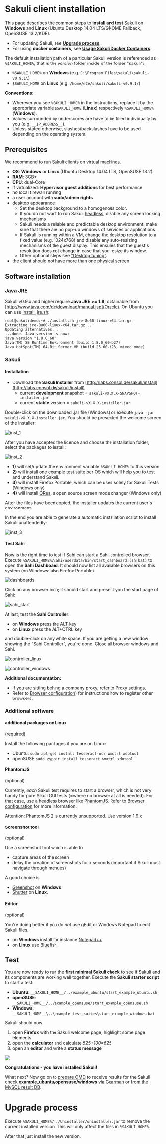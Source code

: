 # Sakuli client installation

This page describes the common steps to **install and test** Sakuli on **Windows** and **Linux** (Ubuntu Desktop 14.04 LTS/GNOME Fallback, OpenSUSE 13.2/KDE).
  * For updating Sakuli, see **[Upgrade process](#upgrade-process)**. 
  * For using **docker containers**, see **[Usage Sakuli Docker Containers](docker-containers.md)**.

The default installation path of a particular Sakuli version is referenced as `%SAKULI_HOME%`, that is the *version* folder inside of the folder "sakuli":

- `%SAKULI_HOME%` on **Windows** (e.g. `C:\Program Files\sakuli\sakuli-v0.9.1\`)
- `$SAKULI_HOME` on **Linux** (e.g. `/home/e2e/sakuli/sakuli-v0.9.1/`)

**Conventions**:

- Wherever you see `%SAKULI_HOME%` in the instructions, replace it by the appropriate variable `$SAKULI_HOME` (**Linux**) respectively `%SAKULI_HOME%` (**Windows**).
- Values surrounded by underscores are have to be filled individually by you (e.g. `__IP_ADDRESS__`).
- Unless stated otherwise, slashes/backslashes have to be used depending on the operating system.

## Prerequisites

We recommend to run Sakuli clients on virtual machines.

* **OS**: **Windows** or **Linux** (Ubuntu Desktop 14.04 LTS, OpenSUSE 13.2).
* **RAM**: 3GB+
* **CPU**: dual-Core
* if virtualized: **Hypervisor guest additions** for best performance
* no local firewall running
* a user account with **sudo/admin rights**
* desktop appearance:
  * Set the desktop background to a homogenous color.
  * If you do not want to run Sakuli [headless](headless-linux.md), disable any screen locking mechanisms
  * Sakuli needs a reliable and predictable desktop environment: make sure that there are no pop-up windows of services or applications
  * If Sakuli is running within a VM, change the desktop resolution to a fixed value (e.g. 1024x768) and disable any auto-resizing mechanisms of the guest display. This ensures that the guest's resolution does not change in case that you resize its window.
  * Other optional steps see ["Desktop tuning"](./troubleshooting-tuning-sakuli-client.md#desktop-tuning).
* the client should not have more than one physical screen

## Software installation
### Java JRE

Sakuli v0.9.x and higher require **Java JRE >= 1.8**, obtainable from [http://www.java.com/de/download/manual.jsp](Oracle). On Ubuntu you can use [install_jre.sh](https://labs.consol.de/sakuli/install/3rd-party/install_jre.sh):

    root@sakulidemo:~# ./install.sh jre-8u60-linux-x64.tar.gz
    Extracting jre-8u60-linux-x64.tar.gz...
    Updating alternatives...
    ...done. Java version is now:
    java version "1.8.0_60"
    Java(TM) SE Runtime Environment (build 1.8.0_60-b27)
    Java HotSpot(TM) 64-Bit Server VM (build 25.60-b23, mixed mode)

### Sakuli

#### Installation
* Download the **Sakuli Installer** from  [http://labs.consol.de/sakuli/install](http://labs.consol.de/sakuli/install)
  * current **development** snapshot = `sakuli-vX.X.X-SNAPSHOT-installer.jar`
  * current **stable** version = `sakuli-vX.X.X-installer.jar`

Double-click on the downloaded .jar file (Windows) or execute `java -jar sakuli-vX.X.X-installer.jar`. You should be presented the welcome screen of the installer:

![inst_1](./pics/installer_1.png)

After you have accepted the licence and choose the installation folder, select the packages to install:

![inst_2](./pics/installer_2.png)

* **1)** will set/update the environment variable `%SAKULI_HOME%` to this version.
* **2)** will install one example test suite per OS which will help you to test and understand Sakuli.
* **3)** will install Firefox Portable, which can be used solely for Sakuli Tests (Windows only)
* **4)** will install [QRes](http://sourceforge.net/projects/qres/), a open source screen mode changer (Windows only)

After the files have been copied, the installer updates the current user's environment.

In the end you are able to generate a automatic installation script to install Sakuli unattendedly:

![inst_3](./pics/installer_3.png)

#### Test Sahi

Now is the right time to test if Sahi can start a Sahi-controlled browser. Execute `%SAKULI_HOME%/sahi/userdata/bin/start_dashboard.(sh|bat)` to open the **Sahi Dashboard**. It should now list all available browsers on this system (on Windows: also Firefox Portable).

![dashboards](./pics/inst_dashboards.jpg)

Click on any browser icon; it should start and present you the start page of Sahi:

![sahi_start](../docs/pics/sahi_startpage.jpg)

At last, test the **Sahi Controller**:
* on **Windows** press the ALT key
* on **Linux** press the ALT+CTRL key

and double-click on any white space. If you are getting a new window showing the "Sahi Controller", you're done. Close all browser windows and Sahi.

![controller_linux](./pics/installer_4_l.png)

![controller_windows](./pics/installer_4_w.png)

**Additional documentation:**

* If you are sitting behing a company proxy, refer to [Proxy settings](./sakuli-additional-settings.md#sahi-behind-a-proxy).
* Refer to [Browser configuration](./additional-settings.md#browser-configuration)) for instructions how to register other browsers.

### Additional software

#### additional packages on Linux
(required)

Install the following packages if you are on Linux:

* Ubuntu: `sudo apt-get install tesseract-ocr wmctrl xdotool`
* openSUSE `sudo zypper install tesseract wmctrl xdotool`


#### PhantomJS
(optional)

Currently, *each* Sakuli test requires to start a browser, which is not very handy for pure Sikuli GUI tests (=where no browser at all is needed). For that case, use a headless browser like [PhantomJS](http://phantomjs.org). Refer to [Browser configuration](./additional-settings.md#browser-configuration) for more information.

Attention: PhantomJS 2 is currently unsupported. Use version 1.9.x


#### Screenshot tool
(optional)

Use a screenshot tool which is able to

- capture areas of the screen
- delay the creation of screenshots for x seconds (important if Sikuli must navigate through menues)

A good choice is

* [Greenshot](http://www.getgreenshot.org) on **Windows**  
* [Shutter](http://shutter-project.org/) on **Linux**.

#### Editor
(optional)

You're doing better if you do *not* use gEdit or Windows Notepad to edit Sakuli files.

* on **Windows** install for instance [Notepad++](http://notepad-plus-plus.org/)
* on **Linux** use [Bluefish](http://bluefish.openoffice.nl/index.html)



## Test

You are now ready to run the **first minimal Sakuli check** to see if Sakuli and its components are working well together. Execute the **Sakuli starter script** to start a test:

* **Ubuntu**: `__SAKULI_HOME__/../example_ubuntu/start_example_ubuntu.sh`
* **openSUSE**: `__SAKULI_HOME__/../example_opensuse/start_example_opensuse.sh`
* **Windows**: `__SAKULI_HOME__\..\example_test_suites\start_example_windows.bat`

Sakuli should now

1.  open **Firefox** with the Sakuli welcome page, highlight some page elements
2.  open the **calculator** and calculate *525+100=625*
3.  open an **editor** and write a **status message**

![](pics/u_vnc_test.png)

**Congratulations - you have installed Sakuli!**

What next? Now go on to [prepare OMD](installation-omd.md) to receive results for the Sakuli check **example_ubuntu/opensuse/windows** [via Gearman](forwarder-gearman.md) or [from the MySQL result DB](forwarder-database.md).

# Upgrade process

Execute `%SAKULI_HOME%/../Uninstaller/uninstaller.jar` to remove the current installed version. This will only affect the files in `%SAKULI_HOME%`.

After that just install the new version.
